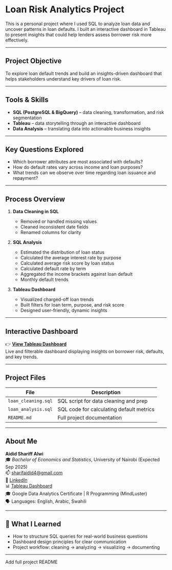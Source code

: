 # Loan Risk Analytics Project

This is a personal project where I used SQL to analyze loan data and uncover patterns in loan defaults. I built an interactive dashboard in Tableau to present insights that could help lenders assess borrower risk more effectively.

---

## Project Objective

To explore loan default trends and build an insights-driven dashboard that helps stakeholders understand key drivers of loan risk.

---

## Tools & Skills

- **SQL (PostgreSQL & BigQuery)** – data cleaning, transformation, and risk segmentation
- **Tableau** – data storytelling through an interactive dashboard
- **Data Analysis** – translating data into actionable business insights

---

## Key Questions Explored

- Which borrower attributes are most associated with defaults?
- How do default rates vary across income and loan purposes?
- What trends can we observe over time regarding loan issuance and repayment?

---

## Process Overview

1. **Data Cleaning in SQL**
   - Removed or handled missing values
   - Cleaned inconsistent date fields
   - Renamed columns for clarity

2. **SQL Analysis**
   - Estimated the distribution of loan status
   - Calculated the average interest rate by purpose
   - Calculated average risk score by loan status
   - Calculated default rate by term
   - Aggregated the income brackets against loan default
   - Monthly default trends

3. **Tableau Dashboard**
   - Visualized charged-off loan trends
   - Built filters for loan term, purpose, and risk score
   - Designed user-friendly, dynamic insights

---

## Interactive Dashboard

👉 **[View Tableau Dashboard](https://public.tableau.com/views/LoanRiskAnalysis_17538340719570/LoanRiskInsights)**  
Live and filterable dashboard displaying insights on borrower risk, defaults, and key trends.

---

## Project Files

| File | Description |
|------|-------------|
| `loan_cleaning.sql` | SQL script for data cleaning and prep |
| `loan_analysis.sql` | SQL code for calculating default metrics |
| `README.md` | Full project documentation |

---

##  About Me

**Aidid Shariff Alwi**  
🎓 *Bachelor of Economics and Statistics*, University of Nairobi (Expected Sep 2025)  
📫 sharifaidid4@gmail.com  
🔗 [LinkedIn](https://linkedin.com/in/aididalwi)  
📊 [Tableau Dashboard](https://public.tableau.com/views/LoanRiskAnalysis_17538340719570/LoanRiskInsights)  
🎓 Google Data Analytics Certificate | R Programming (MindLuster)  
🗣️ Languages: English, Arabic, Swahili

---

## 🧠 What I Learned

- How to structure SQL queries for real-world business questions  
- Dashboard design principles for clear communication  
- Project workflow: cleaning → analyzing → visualizing → documenting

---

Add full project README


